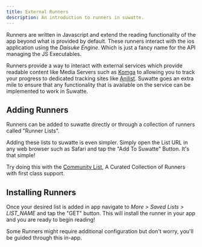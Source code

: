 ```yaml
---
title: External Runners
description: An introduction to runners in suwatte.
---
```


Runners are written in Javascript and extend the reading functionality of the app beyond what is provided by default. These runners interact with the ios application using the *Daisuke Engine*. Which is just a fancy name for the API managing the JS Executables.

Runners provide a way to interact with external services which provide readable content like Media Servers such as [Komga](https://komga.org/) to allowing you to track your progress to dedicated tracking sites like [Anilist](https://anilist.co/home). Suwatte goes an extra mile to ensure that any functionality that is available on the service can be implemented to work in Suwatte.


## Adding Runners

Runners can be added to suwatte directly or through a collection of runners called "Runner Lists".

Adding these lists to suwatte is even simpler. Simply open the List URL in any web browser such as Safari and tap the "Add To Suwatte" Button. It's that simple!

Try doing this with the [Community List](https://community.suwatte.app/), A Curated Collection of Runners with first class support.


## Installing Runners

Once your desired list is added in app navigate to *More > Saved Lists > LIST_NAME* and tap the "GET" button. This will install the runner in your app and you are ready to begin reading!

Some Runners might require additional configuration but don't worry, you'll be guided through this in-app.


